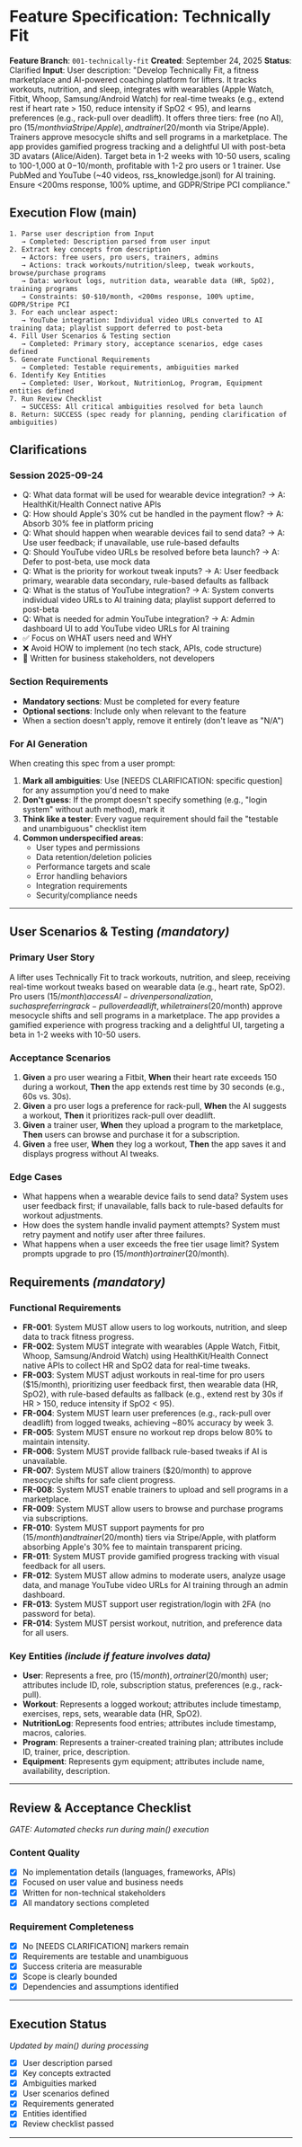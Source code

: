 # Feature Specification: Technically Fit

**Feature Branch**: `001-technically-fit`
**Created**: September 24, 2025
**Status**: Clarified
**Input**: User description: "Develop Technically Fit, a fitness marketplace and AI-powered coaching platform for lifters. It tracks workouts, nutrition, and sleep, integrates with wearables (Apple Watch, Fitbit, Whoop, Samsung/Android Watch) for real-time tweaks (e.g., extend rest if heart rate > 150, reduce intensity if SpO2 < 95), and learns preferences (e.g., rack-pull over deadlift). It offers three tiers: free (no AI), pro ($15/month via Stripe/Apple), and trainer ($20/month via Stripe/Apple). Trainers approve mesocycle shifts and sell programs in a marketplace. The app provides gamified progress tracking and a delightful UI with post-beta 3D avatars (Alice/Aiden). Target beta in 1-2 weeks with 10-50 users, scaling to 100-1,000 at $0-$10/month, profitable with 1-2 pro users or 1 trainer. Use PubMed and YouTube (~40 videos, rss_knowledge.jsonl) for AI training. Ensure <200ms response, 100% uptime, and GDPR/Stripe PCI compliance."

## Execution Flow (main)

```
1. Parse user description from Input
   → Completed: Description parsed from user input
2. Extract key concepts from description
   → Actors: free users, pro users, trainers, admins
   → Actions: track workouts/nutrition/sleep, tweak workouts, browse/purchase programs
   → Data: workout logs, nutrition data, wearable data (HR, SpO2), training programs
   → Constraints: $0-$10/month, <200ms response, 100% uptime, GDPR/Stripe PCI
3. For each unclear aspect:
   → YouTube integration: Individual video URLs converted to AI training data; playlist support deferred to post-beta
4. Fill User Scenarios & Testing section
   → Completed: Primary story, acceptance scenarios, edge cases defined
5. Generate Functional Requirements
   → Completed: Testable requirements, ambiguities marked
6. Identify Key Entities
   → Completed: User, Workout, NutritionLog, Program, Equipment entities defined
7. Run Review Checklist
   → SUCCESS: All critical ambiguities resolved for beta launch
8. Return: SUCCESS (spec ready for planning, pending clarification of ambiguities)
```

## Clarifications

### Session 2025-09-24

- Q: What data format will be used for wearable device integration? → A: HealthKit/Health Connect native APIs
- Q: How should Apple's 30% cut be handled in the payment flow? → A: Absorb 30% fee in platform pricing
- Q: What should happen when wearable devices fail to send data? → A: Use user feedback; if unavailable, use rule-based defaults
- Q: Should YouTube video URLs be resolved before beta launch? → A: Defer to post-beta, use mock data
- Q: What is the priority for workout tweak inputs? → A: User feedback primary, wearable data secondary, rule-based defaults as fallback
- Q: What is the status of YouTube integration? → A: System converts individual video URLs to AI training data; playlist support deferred to post-beta
- Q: What is needed for admin YouTube integration? → A: Admin dashboard UI to add YouTube video URLs for AI training
- ✅ Focus on WHAT users need and WHY
- ❌ Avoid HOW to implement (no tech stack, APIs, code structure)
- 👥 Written for business stakeholders, not developers

### Section Requirements

- **Mandatory sections**: Must be completed for every feature
- **Optional sections**: Include only when relevant to the feature
- When a section doesn't apply, remove it entirely (don't leave as "N/A")

### For AI Generation

When creating this spec from a user prompt:

1. **Mark all ambiguities**: Use [NEEDS CLARIFICATION: specific question] for any assumption you'd need to make
2. **Don't guess**: If the prompt doesn't specify something (e.g., "login system" without auth method), mark it
3. **Think like a tester**: Every vague requirement should fail the "testable and unambiguous" checklist item
4. **Common underspecified areas**:
   - User types and permissions
   - Data retention/deletion policies
   - Performance targets and scale
   - Error handling behaviors
   - Integration requirements
   - Security/compliance needs

---

## User Scenarios & Testing _(mandatory)_

### Primary User Story

A lifter uses Technically Fit to track workouts, nutrition, and sleep, receiving real-time workout tweaks based on wearable data (e.g., heart rate, SpO2). Pro users ($15/month) access AI-driven personalization, such as preferring rack-pull over deadlift, while trainers ($20/month) approve mesocycle shifts and sell programs in a marketplace. The app provides a gamified experience with progress tracking and a delightful UI, targeting a beta in 1-2 weeks with 10-50 users.

### Acceptance Scenarios

1. **Given** a pro user wearing a Fitbit, **When** their heart rate exceeds 150 during a workout, **Then** the app extends rest time by 30 seconds (e.g., 60s vs. 30s).
2. **Given** a pro user logs a preference for rack-pull, **When** the AI suggests a workout, **Then** it prioritizes rack-pull over deadlift.
3. **Given** a trainer user, **When** they upload a program to the marketplace, **Then** users can browse and purchase it for a subscription.
4. **Given** a free user, **When** they log a workout, **Then** the app saves it and displays progress without AI tweaks.

### Edge Cases

- What happens when a wearable device fails to send data? System uses user feedback first; if unavailable, falls back to rule-based defaults for workout adjustments.
- How does the system handle invalid payment attempts? System must retry payment and notify user after three failures.
- What happens when a user exceeds the free tier usage limit? System prompts upgrade to pro ($15/month) or trainer ($20/month).

## Requirements _(mandatory)_

### Functional Requirements

- **FR-001**: System MUST allow users to log workouts, nutrition, and sleep data to track fitness progress.
- **FR-002**: System MUST integrate with wearables (Apple Watch, Fitbit, Whoop, Samsung/Android Watch) using HealthKit/Health Connect native APIs to collect HR and SpO2 data for real-time tweaks.
- **FR-003**: System MUST adjust workouts in real-time for pro users ($15/month), prioritizing user feedback first, then wearable data (HR, SpO2), with rule-based defaults as fallback (e.g., extend rest by 30s if HR > 150, reduce intensity if SpO2 < 95).
- **FR-004**: System MUST learn user preferences (e.g., rack-pull over deadlift) from logged tweaks, achieving ~80% accuracy by week 3.
- **FR-005**: System MUST ensure no workout rep drops below 80% to maintain intensity.
- **FR-006**: System MUST provide fallback rule-based tweaks if AI is unavailable.
- **FR-007**: System MUST allow trainers ($20/month) to approve mesocycle shifts for safe client progress.
- **FR-008**: System MUST enable trainers to upload and sell programs in a marketplace.
- **FR-009**: System MUST allow users to browse and purchase programs via subscriptions.
- **FR-010**: System MUST support payments for pro ($15/month) and trainer ($20/month) tiers via Stripe/Apple, with platform absorbing Apple's 30% fee to maintain transparent pricing.
- **FR-011**: System MUST provide gamified progress tracking with visual feedback for all users.
- **FR-012**: System MUST allow admins to moderate users, analyze usage data, and manage YouTube video URLs for AI training through an admin dashboard.
- **FR-013**: System MUST support user registration/login with 2FA (no password for beta).
- **FR-014**: System MUST persist workout, nutrition, and preference data for all users.

### Key Entities _(include if feature involves data)_

- **User**: Represents a free, pro ($15/month), or trainer ($20/month) user; attributes include ID, role, subscription status, preferences (e.g., rack-pull).
- **Workout**: Represents a logged workout; attributes include timestamp, exercises, reps, sets, wearable data (HR, SpO2).
- **NutritionLog**: Represents food entries; attributes include timestamp, macros, calories.
- **Program**: Represents a trainer-created training plan; attributes include ID, trainer, price, description.
- **Equipment**: Represents gym equipment; attributes include name, availability, description.

---

## Review & Acceptance Checklist

_GATE: Automated checks run during main() execution_

### Content Quality

- [x] No implementation details (languages, frameworks, APIs)
- [x] Focused on user value and business needs
- [x] Written for non-technical stakeholders
- [x] All mandatory sections completed

### Requirement Completeness

- [x] No [NEEDS CLARIFICATION] markers remain
- [x] Requirements are testable and unambiguous
- [x] Success criteria are measurable
- [x] Scope is clearly bounded
- [x] Dependencies and assumptions identified

---

## Execution Status

_Updated by main() during processing_

- [x] User description parsed
- [x] Key concepts extracted
- [x] Ambiguities marked
- [x] User scenarios defined
- [x] Requirements generated
- [x] Entities identified
- [x] Review checklist passed

---

